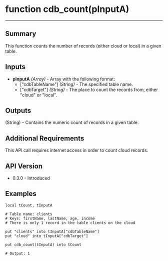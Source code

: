 # function cdb_count(pInputA)
---
## Summary
This function counts the number of records (either cloud or local) in a given table.

## Inputs
* **pInputA** *(Array)* - Array with the following format:
	* ["cdbTableName"] *(String)* - The specified table name.
    * ["cdbTarget"] *(String)* - The place to count the records from, either "cloud" or "local".

## Outputs
(String) – Contains the numeric count of records in a given table.

## Additional Requirements
This API call requires internet access in order to count cloud records.

## API Version
* 0.3.0 - Introduced

## Examples
```
local tCount, tInputA

# Table name: clients
# Keys: firstName, lastName, age, income
# There is only 1 record in the table clients on the cloud

put "clients" into tInputA["cdbTableName"]
put "cloud" into tInputA["cdbTarget"]

put cdb_count(tInputA) into tCount

# Output: 1
```